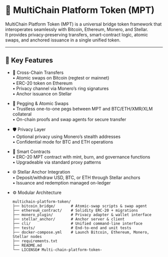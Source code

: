 # 🔗 MultiChain Platform Token (MPT)

MultiChain Platform Token (MPT) is a universal bridge token framework that interoperates seamlessly with Bitcoin, Ethereum, Monero, and Stellar.  
It provides privacy-preserving transfers, smart-contract logic, atomic swaps, and anchored issuance in a single unified token.

---

## 🚀 Key Features

- 🔄 Cross-Chain Transfers  
  • Atomic swaps on Bitcoin (regtest or mainnet)  
  • ERC-20 token on Ethereum  
  • Privacy channel via Monero’s ring signatures  
  • Anchor issuance on Stellar  

- 🤝 Pegging & Atomic Swaps  
  • Trustless one-to-one pegs between MPT and BTC/ETH/XMR/XLM collateral  
  • On-chain proofs and swap agents for secure transfer  

- 🛡️ Privacy Layer  
  • Optional privacy using Monero’s stealth addresses  
  • Confidential mode for BTC and ETH operations  

- 📜 Smart Contracts  
  • ERC-20 MPT contract with mint, burn, and governance functions  
  • Upgradeable via standard proxy patterns  

- 🌐 Stellar Anchor Integration  
  • Deposit/withdraw USD, BTC, or ETH through Stellar anchors  
  • Issuance and redemption managed on-ledger  

- ⚙️ Modular Architecture  
  ```text
  multichain-platform-token/
  ├── bitcoin_bridge/       # Atomic-swap scripts & swap agent
  ├── ethereum_contract/    # Solidity ERC-20 + migrations
  ├── monero_plugin/        # Privacy adapter & wallet interface
  ├── stellar_anchor/       # Anchor server & client
  ├── cli/                  # Unified command-line interface
  ├── tests/                # End-to-end and unit tests
  ├── docker-compose.yml    # Launch Bitcoin, Ethereum, Monero, Stellar nodes
  ├── requirements.txt
  ├── README.md
  └── LICENSE# Multi-chain-platform-token-
